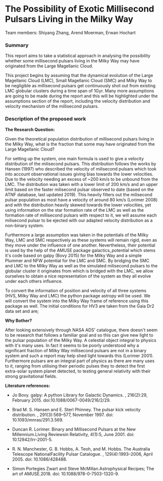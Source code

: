 # The Possibility of Exotic Millisecond Pulsars Living in the Milky Way

Team members: Shiyang Zhang, Arend Moerman, Erwan Hochart

### Summary

This report aims to take a statistical approach in analysing the possibility whether some millisecond pulsars living in the Milky Way may have originated from the Large Magellanic Cloud.

This project begins by assuming that the dynamical evolution of the Large Magellanic Cloud (LMC), Small Magellanic Cloud (SMC) and Milky Way to be negligible as millisecond pulsars get continuously shot out from existing LMC globular clusters during a time span of 1Gyr.
Many more assumptions are going to be made during the report and this will be highlighted under the assumptions section of the report, including the velocity distribution and velocity mechanism of the millisecond pulsars.

### Description of the proposed work

**The Research Question:** 

Given the theoretical population distribution of millisecond pulsars living in the Milky Way, what is the fraction that some may have originated from the Large Magellanic Cloud?

For setting up the system, one main formula is used to give a velocity distribution of the milisecond pulsars. This distribution follows the works by Hansen (1997) who described the velocity of milisecond pulsars which took into account observational issues giving bias towards the lower velocities. 
Due to the velocity needing an excess of ~200 km/s to be unbound from the LMC. The distribution was taken with a lower limit of 200 km/s and an upper limit based on the faster milisecond pulsar observed to date (based on the ATNF database, last updated 2019). This heavily filters out the milisecond pulsar population as  most have a velocity of around 80 km/s (Lorimer 2008) and with the distribution heavily skewed towards the lower velocities, yet using information on the star formation rate of the LMC as well as the formation rate of millisecond pulsars with respect to it, we will assume each milisecond pulsar to be ejected with our adapted velocity distribution as a non-binary system. 

Furthermore a large assumption was taken in the potentials of the Milky Way, LMC and SMC respectively as these systems will remain rigid, even as they move under the influence of one another. Nevertheless, their potential is used by the help of the AMUSE package galactics_potential which stems it's code based on galpy (Bovy 2015) for the Milky Way and a simple Plummer and NFW potential for the LMC and SMC.
By bridging the SMC and LMC to the Milky Way as well as the simulated milisecond pulsars to the globular cluster it originates from which is bridged with the LMC, we allow ourselves to obtain a nice representation of the system as they all evolve under each others influence.

To convert the information of position and velocity of all three systems (HVS, Milky Way and LMC) the python package astropy will be used. We will convert the system into the Milky Way frame of reference using this package as well. 
The initial conditions for HV3 are taken from the Gaia Dr2 data set and are;

**Why Bother?**

After looking extensively through NASA ADS' catalogue, there doesn't seem to be research that follows a familiar goal and so this can give new light to the pulsar population of the Milky Way. A celestial object integral to physics with it's many uses. In fact it seems to be poorly understood why a significant fraction of Milky Way millisecond pulsars are not in a binary system and such a report may help shed light towards this (Lorimer 2001).
Furthermore pulsars are an integral part of physics as there are many uses to it, ranging from utilising their periodic pulses they to detect the first extra-solar system planet detected, to testing general relativity with their strong gravitational fields.

**Literature references:**

* Jo Bovy. galpy: A python Library for Galactic Dynamics. , 216(2):29, February 2015. doi:10.1088/0067-0049/216/2/29.

* Brad M. S. Hansen and E. Sterl Phinney. The pulsar kick velocity distribution. , 291(3):569–577, November 1997. doi: 10.1093/mnras/291.3.569.

* Duncan R. Lorimer. Binary and Millisecond Pulsars at the New Millennium.Living Reviewsin Relativity, 4(1):5, June 2001. doi: 10.12942/lrr-2001-5.

* R. N. Manchester, G. B. Hobbs, A. Teoh, and M. Hobbs. The Australia Telescope NationalFacility Pulsar Catalogue. , 129(4):1993–2006, April 2005. doi: 10.1086/428488.

* Simon Portegies Zwart and Steve McMillan.Astrophysical Recipes;  The art of AMUSE.2018. doi: 10.1088/978-0-7503-1320-9.

